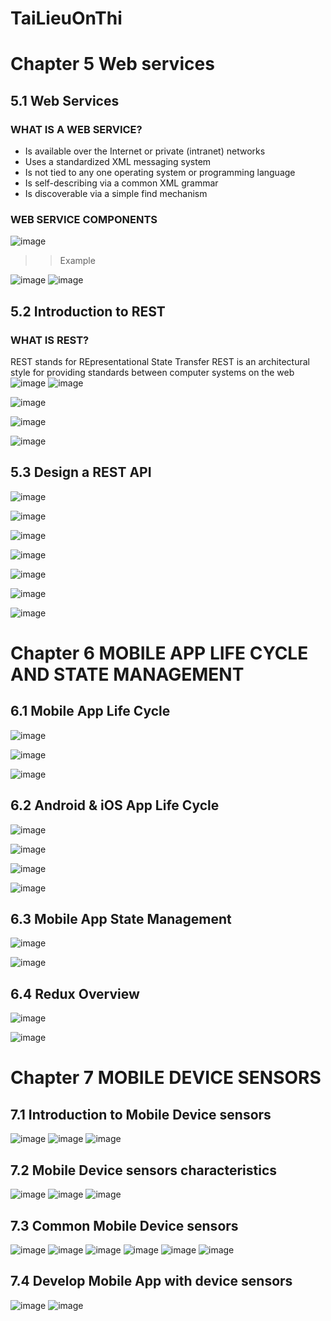 # TaiLieuOnThi


# Chapter 5 Web services

## 5.1 Web Services
### WHAT IS A WEB SERVICE?
  - Is available over the Internet or private
  (intranet) networks
  - Uses a standardized XML messaging system
  - Is not tied to any one operating system or
  programming language
  - Is self-describing via a common XML
  grammar
  - Is discoverable via a simple find mechanism
### WEB SERVICE COMPONENTS
![image](https://github.com/MobDevBKU/TaiLieuOnThi/assets/69207570/e7c66d05-8a32-4f0d-87fa-34fbbe8442c4)
>> Example

![image](https://github.com/MobDevBKU/TaiLieuOnThi/assets/69207570/daf1214f-cff6-470b-a951-7746be074277)
![image](https://github.com/MobDevBKU/TaiLieuOnThi/assets/69207570/acf81b0b-d27e-48a1-9132-d11b7ddd44bf)


## 5.2 Introduction to REST
### WHAT IS REST?
REST stands for REpresentational State Transfer
REST is an architectural style for providing standards between computer
systems on the web
![image](https://github.com/MobDevBKU/TaiLieuOnThi/assets/69207570/eb7047b0-7be5-4e9f-89a7-127ee2e5727f)
![image](https://github.com/MobDevBKU/TaiLieuOnThi/assets/69207570/a3a5ebbd-8bb8-49d1-91cf-f6f26389658c)

![image](https://github.com/MobDevBKU/TaiLieuOnThi/assets/69207570/806bec4c-e31c-4ddb-804a-fe3727a0c20b)

![image](https://github.com/MobDevBKU/TaiLieuOnThi/assets/69207570/b838c37b-269e-4b15-b4c2-ac3ef3e22820)

![image](https://github.com/MobDevBKU/TaiLieuOnThi/assets/69207570/ac3cae87-9698-42e3-ab92-c708e4150da1)


## 5.3 Design a REST API
![image](https://github.com/MobDevBKU/TaiLieuOnThi/assets/69207570/4b68c568-1a20-4e51-9092-e71ff2fd6812)

![image](https://github.com/MobDevBKU/TaiLieuOnThi/assets/69207570/5e0e44d5-367b-4ec9-921a-a441895acd61)

![image](https://github.com/MobDevBKU/TaiLieuOnThi/assets/69207570/e8a148f2-0a04-4c8a-a962-a3ca0d57e495)

![image](https://github.com/MobDevBKU/TaiLieuOnThi/assets/69207570/ac92c04b-1c26-4188-987e-45c640e909e7)

![image](https://github.com/MobDevBKU/TaiLieuOnThi/assets/69207570/da5a18c9-18e3-4caf-bd7b-c11be8b86349)

![image](https://github.com/MobDevBKU/TaiLieuOnThi/assets/69207570/52bbbc1a-ace5-4b11-8123-852d931a1d67)

![image](https://github.com/MobDevBKU/TaiLieuOnThi/assets/69207570/1489d15a-acbd-4491-b47f-f39b748647fb)


# Chapter 6 MOBILE APP LIFE CYCLE AND STATE MANAGEMENT

## 6.1 Mobile App Life Cycle
![image](https://github.com/MobDevBKU/TaiLieuOnThi/assets/69207570/5250595e-cd52-4bab-a6a2-8f5bfbf993c3)

![image](https://github.com/MobDevBKU/TaiLieuOnThi/assets/69207570/20d61103-a77a-43d1-8aa7-9cd269d439d8)

![image](https://github.com/MobDevBKU/TaiLieuOnThi/assets/69207570/3f65a82d-7cb9-462e-9a3f-4f9b0b9266c5)

## 6.2 Android & iOS App Life Cycle

![image](https://github.com/MobDevBKU/TaiLieuOnThi/assets/69207570/fc713c21-53a3-4eb4-8acd-0d613d32751f)

![image](https://github.com/MobDevBKU/TaiLieuOnThi/assets/69207570/79515519-6051-4dd4-a538-61a2d2c2df1a)

![image](https://github.com/MobDevBKU/TaiLieuOnThi/assets/69207570/b8b277d7-560f-434b-9e40-45f3751b3fdd)

![image](https://github.com/MobDevBKU/TaiLieuOnThi/assets/69207570/2129c5af-99bb-4ac9-98f5-a4447ea8ed6b)

## 6.3 Mobile App State Management 

![image](https://github.com/MobDevBKU/TaiLieuOnThi/assets/69207570/48daaabc-cb7b-4b10-a700-172f86c1676f)

![image](https://github.com/MobDevBKU/TaiLieuOnThi/assets/69207570/3c57cdfa-416c-4c5b-ae3b-ef8955e48c3f)

## 6.4 Redux Overview

![image](https://github.com/MobDevBKU/TaiLieuOnThi/assets/69207570/36fca3d3-895b-4ac5-846c-16f996303c95)

![image](https://github.com/MobDevBKU/TaiLieuOnThi/assets/69207570/dcf4364c-6450-4903-b82a-3a91a56df5e5)

# Chapter 7 MOBILE DEVICE SENSORS

## 7.1 Introduction to Mobile Device sensors
![image](https://github.com/MobDevBKU/TaiLieuOnThi/assets/69207570/5e7c311d-7fee-48c8-9e3b-6d0ae9222362)
![image](https://github.com/MobDevBKU/TaiLieuOnThi/assets/69207570/32e1e700-9f41-4efe-bade-ad3cc3add613)
![image](https://github.com/MobDevBKU/TaiLieuOnThi/assets/69207570/fac7ed29-6d3a-4156-b68d-214dea0c9c7f)

## 7.2 Mobile Device sensors characteristics
![image](https://github.com/MobDevBKU/TaiLieuOnThi/assets/69207570/70b076e7-f7da-4c97-8880-70d1c737aff7)
![image](https://github.com/MobDevBKU/TaiLieuOnThi/assets/69207570/f39f8e41-0a51-4eac-8860-5704764d4d10)
![image](https://github.com/MobDevBKU/TaiLieuOnThi/assets/69207570/d3ecfb21-9937-4cc2-a005-7f78564cd4a8)

## 7.3 Common Mobile Device sensors
![image](https://github.com/MobDevBKU/TaiLieuOnThi/assets/69207570/fd3245b9-bb05-4fb2-a08f-597c62b56b74)
![image](https://github.com/MobDevBKU/TaiLieuOnThi/assets/69207570/e119370c-14f3-4c0a-b58b-29a8d0fde9d9)
![image](https://github.com/MobDevBKU/TaiLieuOnThi/assets/69207570/77b27327-d139-4a95-8cea-85083620649d)
![image](https://github.com/MobDevBKU/TaiLieuOnThi/assets/69207570/9f7e89c8-3c61-44a0-8373-5c90658553b9)
![image](https://github.com/MobDevBKU/TaiLieuOnThi/assets/69207570/5583a512-a1dd-4be8-9e28-a22151b95224)
![image](https://github.com/MobDevBKU/TaiLieuOnThi/assets/69207570/15097d54-4502-4c74-8d61-cae0e8189bc5)

## 7.4 Develop Mobile App with device sensors
![image](https://github.com/MobDevBKU/TaiLieuOnThi/assets/69207570/a7fc4e9b-badc-45dd-b9de-eaf91881828d)
![image](https://github.com/MobDevBKU/TaiLieuOnThi/assets/69207570/c482ce1a-8b83-4759-af31-8b5bb9096016)

